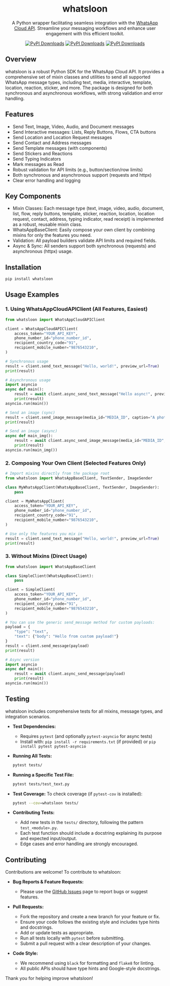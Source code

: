 <div align="center">
  <h1>whatsloon</h1>
  <p>A Python wrapper facilitating seamless integration with the <a href="https://developers.facebook.com/docs/whatsapp/cloud-api">WhatsApp Cloud API</a>. Streamline your messaging workflows and enhance user engagement with this efficient toolkit.
  </p>
  <a href="https://pepy.tech/projects/whatsloon"><img src="https://static.pepy.tech/badge/whatsloon" alt="PyPI Downloads"></a>
  <a href="https://pepy.tech/projects/whatsloon"><img src="https://static.pepy.tech/badge/whatsloon/month" alt="PyPI Downloads"></a>
  <a href="https://pepy.tech/projects/whatsloon"><img src="https://static.pepy.tech/badge/whatsloon/week" alt="PyPI Downloads"></a>
</div>


## Overview
whatsloon is a robust Python SDK for the WhatsApp Cloud API. It provides a comprehensive set of mixin classes and utilities to send all supported WhatsApp message types, including text, media, interactive, template, location, reaction, sticker, and more. The package is designed for both synchronous and asynchronous workflows, with strong validation and error handling.


## Features
- Send Text, Image, Video, Audio, and Document messages
- Send Interactive messages: Lists, Reply Buttons, Flows, CTA buttons
- Send Location and Location Request messages
- Send Contact and Address messages
- Send Template messages (with components)
- Send Stickers and Reactions
- Send Typing Indicators
- Mark messages as Read
- Robust validation for API limits (e.g., button/section/row limits)
- Both synchronous and asynchronous support (requests and httpx)
- Clear error handling and logging


## Key Components
- Mixin Classes: Each message type (text, image, video, audio, document, list, flow, reply buttons, template, sticker, reaction, location, location request, contact, address, typing indicator, read receipt) is implemented as a robust, reusable mixin class.
- WhatsAppBaseClient: Easily compose your own client by combining mixins for only the features you need.
- Validation: All payload builders validate API limits and required fields.
- Async & Sync: All senders support both synchronous (requests) and asynchronous (httpx) usage.


## Installation
```sh
pip install whatsloon
```



## Usage Examples


### 1. Using WhatsAppCloudAPIClient (All Features, Easiest)
```python
from whatsloon import WhatsAppCloudAPIClient

client = WhatsAppCloudAPIClient(
    access_token="YOUR_API_KEY",
    phone_number_id="phone_number_id",
    recipient_country_code="91",
    recipient_mobile_number="9876543210",
)

# Synchronous usage
result = client.send_text_message("Hello, world!", preview_url=True)
print(result)

# Asynchronous usage
import asyncio
async def main():
    result = await client.async_send_text_message("Hello async!", preview_url=True)
    print(result)
asyncio.run(main())

# Send an image (sync)
result = client.send_image_message(media_id="MEDIA_ID", caption="A photo")
print(result)

# Send an image (async)
async def main_img():
    result = await client.async_send_image_message(media_id="MEDIA_ID", caption="Async photo")
    print(result)
asyncio.run(main_img())
```

### 2. Composing Your Own Client (Selected Features Only)
```python
# Import mixins directly from the package root
from whatsloon import WhatsAppBaseClient, TextSender, ImageSender

class MyWhatsAppClient(WhatsAppBaseClient, TextSender, ImageSender):
    pass

client = MyWhatsAppClient(
    access_token="YOUR_API_KEY",
    phone_number_id="phone_number_id",
    recipient_country_code="91",
    recipient_mobile_number="9876543210",
)

# Use only the features you mix in
result = client.send_text_message("Hello, world!", preview_url=True)
print(result)
```


### 3. Without Mixins (Direct Usage)
```python
from whatsloon import WhatsAppBaseClient

class SimpleClient(WhatsAppBaseClient):
    pass

client = SimpleClient(
    access_token="YOUR_API_KEY",
    phone_number_id="phone_number_id",
    recipient_country_code="91",
    recipient_mobile_number="9876543210",
)

# You can use the generic send_message method for custom payloads:
payload = {
    "type": "text",
    "text": {"body": "Hello from custom payload!"}
}
result = client.send_message(payload)
print(result)

# Async version
import asyncio
async def main():
    result = await client.async_send_message(payload)
    print(result)
asyncio.run(main())
```


## Testing
whatsloon includes comprehensive tests for all mixins, message types, and integration scenarios.

- **Test Dependencies:**
  - Requires `pytest` (and optionally `pytest-asyncio` for async tests)
  - Install with: `pip install -r requirements.txt` (if provided) or `pip install pytest pytest-asyncio`

- **Running All Tests:**
  ```sh
  pytest tests/
  ```

- **Running a Specific Test File:**
  ```sh
  pytest tests/test_text.py
  ```

- **Test Coverage:**
  To check coverage (if `pytest-cov` is installed):
  ```sh
  pytest --cov=whatsloon tests/
  ```

- **Contributing Tests:**
  - Add new tests in the `tests/` directory, following the pattern `test_<module>.py`.
  - Each test function should include a docstring explaining its purpose and expected input/output.
  - Edge cases and error handling are strongly encouraged.


## Contributing

Contributions are welcome! To contribute to whatsloon:

- **Bug Reports & Feature Requests:**
  - Please use the [GitHub Issues](https://github.com/maharanasarkar/whatsloon/issues) page to report bugs or suggest features.

- **Pull Requests:**
  - Fork the repository and create a new branch for your feature or fix.
  - Ensure your code follows the existing style and includes type hints and docstrings.
  - Add or update tests as appropriate.
  - Run all tests locally with `pytest` before submitting.
  - Submit a pull request with a clear description of your changes.

- **Code Style:**
  - We recommend using `black` for formatting and `flake8` for linting.
  - All public APIs should have type hints and Google-style docstrings.

Thank you for helping improve whatsloon!